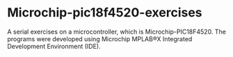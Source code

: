 # Microchip-pic18f4520-exercises
A serial exercises on a microcontroller, which is Microchip-PIC18F4520. The programs were developed using Microchip MPLAB®X Integrated Development Environment (IDE).
